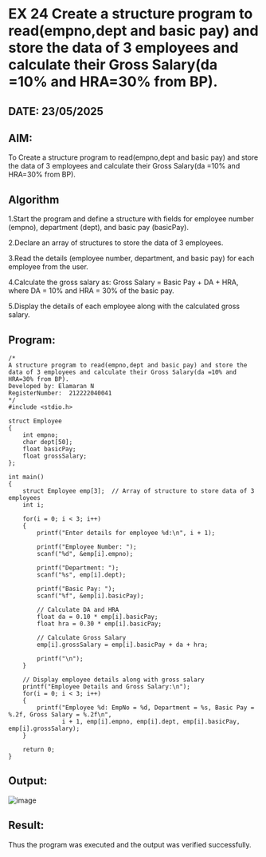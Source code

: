 # EX 24 Create a structure program to read(empno,dept and basic pay) and store the data of 3 employees and calculate their Gross Salary(da =10% and HRA=30% from BP).
## DATE: 23/05/2025
## AIM:
To Create a structure program to read(empno,dept and basic pay) and store the data of 3 employees and calculate their Gross Salary(da =10% and HRA=30% from BP).

## Algorithm
1.Start the program and define a structure with fields for employee number (empno), department (dept), and basic pay (basicPay).

2.Declare an array of structures to store the data of 3 employees.

3.Read the details (employee number, department, and basic pay) for each employee from the user.

4.Calculate the gross salary as: Gross Salary = Basic Pay + DA + HRA, where DA = 10% and HRA = 30% of the basic pay.

5.Display the details of each employee along with the calculated gross salary.
## Program:
```
/*
A structure program to read(empno,dept and basic pay) and store the data of 3 employees and calculate their Gross Salary(da =10% and HRA=30% from BP).
Developed by: Elamaran N
RegisterNumber:  212222040041
*/
#include <stdio.h>

struct Employee
{
    int empno;
    char dept[50];
    float basicPay;
    float grossSalary;
};

int main()
{
    struct Employee emp[3];  // Array of structure to store data of 3 employees
    int i;

    for(i = 0; i < 3; i++)
    {
        printf("Enter details for employee %d:\n", i + 1);

        printf("Employee Number: ");
        scanf("%d", &emp[i].empno);

        printf("Department: ");
        scanf("%s", emp[i].dept);

        printf("Basic Pay: ");
        scanf("%f", &emp[i].basicPay);

        // Calculate DA and HRA
        float da = 0.10 * emp[i].basicPay;
        float hra = 0.30 * emp[i].basicPay;

        // Calculate Gross Salary
        emp[i].grossSalary = emp[i].basicPay + da + hra;

        printf("\n");
    }

    // Display employee details along with gross salary
    printf("Employee Details and Gross Salary:\n");
    for(i = 0; i < 3; i++)
    {
        printf("Employee %d: EmpNo = %d, Department = %s, Basic Pay = %.2f, Gross Salary = %.2f\n", 
               i + 1, emp[i].empno, emp[i].dept, emp[i].basicPay, emp[i].grossSalary);
    }

    return 0;
}

```

## Output:

![image](https://github.com/user-attachments/assets/442f3e4a-1d75-482c-8945-7feae6481320)


## Result:
Thus the program was executed and the output was verified successfully.
